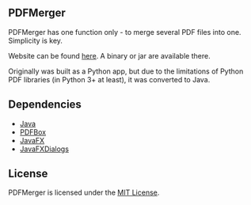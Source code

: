 ## PDFMerger

PDFMerger has one function only - to merge several PDF files into one. Simplicity is key.

Website can be found [here](pdfmerging.com). A binary or jar are available there.

Originally was built as a Python app, but due to the limitations of Python PDF libraries (in Python 3+ at least), it was converted to Java.

## Dependencies

* [Java](https://www.java.com/en/)
* [PDFBox](https://pdfbox.apache.org/)
* [JavaFX](http://www.oracle.com/technetwork/java/javafx/overview/index.html)
* [JavaFXDialogs](https://github.com/marcojakob/javafx-ui-sandbox)

## License

PDFMerger is licensed under the [MIT License](http://www.opensource.org/licenses/MIT).
